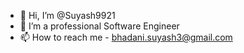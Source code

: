 - 👋 Hi, I’m @Suyash9921
- 👀 I’m a professional Software Engineer
- 📫 How to reach me - bhadani.suyash3@gmail.com

<!---
Suyash9921/Suyash9921 is a ✨ special ✨ repository because its `README.md` (this file) appears on your GitHub profile.
You can click the Preview link to take a look at your changes.
--->

